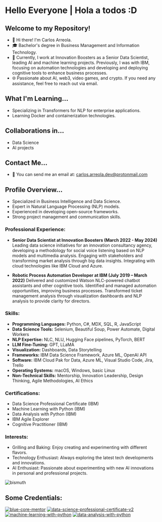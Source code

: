 # Hello Everyone  | Hola a todos :D

## Welcome to my Repository!

- 👋 Hi there! I'm Carlos Arreola.
- 🎓 Bachelor's degree in Business Management and Information Technology. 
- 💼 Currently, I work at Innovation Boosters as a Senior Data Scientist, leading AI and machine learning projects. Previously, I was with IBM, focusing on automation technologies and developing and deploying cognitive tools to enhance business processes.
- 🌐 Passionate about AI, web3, video games, and crypto. If you need any assistance, feel free to reach out via email.

## What I'm Learning...
- Specializing in Transformers for NLP for enterprise applications.
- Learning Docker and containerization technologies.

## Collaborations in...
- Data Science
- AI projects

## Contact Me...
- 📧 You can send me an email at: carlos.arreola.dev@protonmail.com

## Profile Overview...
- Specialized in Business Intelligence and Data Science.
- Expert in Natural Language Processing (NLP) models.
- Experienced in developing open-source frameworks.
- Strong project management and communication skills.

### Professional Experience:
- **Senior Data Scientist at Innovation Boosters (March 2022 - May 2024)**
Leading data science initiatives for an innovation consultancy agency, developing a methodology for social voice listening based on NLP models and multimedia analysis. Engaging with stakeholders and transforming market analysis through big data insights. Integrating with cloud technologies like IBM Cloud and Azure.

- **Robotic Process Automation Developer at IBM (July 2019 – March 2022)**
Delivered and customized Watson NLC-powered chatbot assistants and other cognitive tools. Identified and managed automation opportunities, improving business processes. Transformed ticket management analysis through visualization dashboards and NLP analysis to provide clarity for directors.

### Skills:
- **Programming Languages:** Python, C#, MDX, SQL, R, JavaScript
- **Data Science Tools:** Selenium, Beautiful Soup, Power Automate, Digital Workers
- **NLP Expertise:** NLC, NLU, Hugging Face pipelines, PyTorch, BERT
- **LLM Fine-Tuning:** GPT, LLaMA
- **Visualization:** Dashboards, Data Storytelling
- **Frameworks:** IBM Data Science Framework, Azure ML, OpenAI API
- **Software:** IBM Cloud Pak for Data, Azure ML, Visual Studio Code, Jira, Trello
- **Operating Systems:** macOS, Windows, basic Linux
- **Non-Technical Skills:** Mentorship, Innovation Leadership, Design Thinking, Agile Methodologies, AI Ethics

### Certifications:
- Data Science Professional Certificate (IBM)
- Machine Learning with Python (IBM)
- Data Analysis with Python (IBM)
- IBM Agile Explorer
- Cognitive Practitioner (IBM)

### Interests:
- Grilling and Baking: Enjoy creating and experimenting with different flavors.
- Technology Enthusiast: Always exploring the latest tech developments and innovations.
- AI Enthusiast: Passionate about experimenting with new AI innovations in personal and professional projects.


![bismuth](https://user-images.githubusercontent.com/44590893/154608094-5f4713a3-b776-46e0-893e-0e6521dba414.png)


## Some Credentials:
[![blue-core-mentor](https://user-images.githubusercontent.com/44590893/154390329-9290a131-be50-4398-adfb-24190a771c23.png)](https://www.credly.com/badges/b66f35de-8248-4ce3-8703-3a9bd18f32ce/public_url)
[![data-science-professional-certificate-v2](https://user-images.githubusercontent.com/44590893/154390493-f3e06836-346e-4fc3-b9d5-c5b335a33c8c.png)](https://www.credly.com/badges/8461930e-5b5e-4dd6-8af7-ca93376d7b75/public_url)
[![machine-learning-with-python](https://user-images.githubusercontent.com/44590893/154390592-3d06551a-713d-49d1-904f-7ace92308ece.png)](https://www.credly.com/badges/910dcec1-199d-4e2d-992e-18d626a586eb/public_url)
[![data-analysis-with-python](https://user-images.githubusercontent.com/44590893/154390680-e0ecb924-58c1-4554-aa43-1d04c5689221.png)](https://www.credly.com/badges/b6fa8966-cb11-45a6-a0c1-4d1c6af1666d/public_url)

